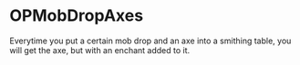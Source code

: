 # OPMobDropAxes
Everytime you put a certain mob drop and an axe into a smithing table, you will get the axe, but with an enchant added to it.
